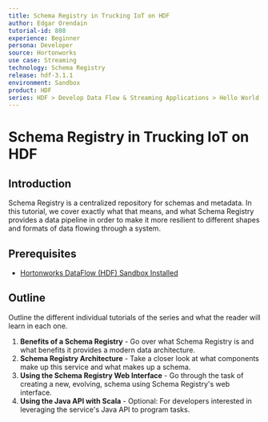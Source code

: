 ```yaml
---
title: Schema Registry in Trucking IoT on HDF
author: Edgar Orendain
tutorial-id: 808
experience: Beginner
persona: Developer
source: Hortonworks
use case: Streaming
technology: Schema Registry
release: hdf-3.1.1
environment: Sandbox
product: HDF
series: HDF > Develop Data Flow & Streaming Applications > Hello World
---
```


# Schema Registry in Trucking IoT on HDF

## Introduction

Schema Registry is a centralized repository for schemas and metadata.  In this tutorial, we cover exactly what that means, and what Schema Registry provides a data pipeline in order to make it more resilient to different shapes and formats of data flowing through a system.


## Prerequisites

-   [Hortonworks DataFlow (HDF) Sandbox Installed](https://hortonworks.com/downloads/#sandbox)


## Outline

Outline the different individual tutorials of the series and what the reader will learn in each one.

1.  **Benefits of a Schema Registry** - Go over what Schema Registry is and what benefits it provides a modern data architecture.
2.  **Schema Registry Architecture** - Take a closer look at what components make up this service and what makes up a schema.
3.  **Using the Schema Registry Web Interface** - Go through the task of creating a new, evolving, schema using Schema Registry's web interface.
4.  **Using the Java API with Scala** - Optional: For developers interested in leveraging the service's Java API to program tasks.
